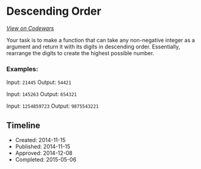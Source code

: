 # Descending Order
[*View on Codewars*](https://www.codewars.com/kata/descending-order)

Your task is to make a function that can take any non-negative integer as a argument and return it with its digits in descending order. Essentially, rearrange the digits to create the highest possible number.

### Examples:
Input: `21445`
Output: `54421`

Input: `145263`
Output: `654321`

Input: `1254859723`
Output: `9875543221`



## Timeline
- Created: 2014-11-15
- Published: 2014-11-15
- Approved: 2014-12-08
- Completed: 2015-05-06